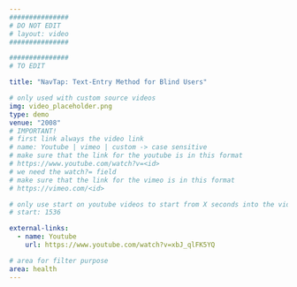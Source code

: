 ```yaml
---
###############
# DO NOT EDIT
# layout: video
###############

###############
# TO EDIT

title: "NavTap: Text-Entry Method for Blind Users"

# only used with custom source videos
img: video_placeholder.png
type: demo
venue: "2008"
# IMPORTANT!
# first link always the video link
# name: Youtube | vimeo | custom -> case sensitive
# make sure that the link for the youtube is in this format
# https://www.youtube.com/watch?v=<id>
# we need the watch?= field
# make sure that the link for the vimeo is in this format
# https://vimeo.com/<id>

# only use start on youtube videos to start from X seconds into the video
# start: 1536

external-links:
  - name: Youtube
    url: https://www.youtube.com/watch?v=xbJ_qlFK5YQ

# area for filter purpose
area: health
---
```


